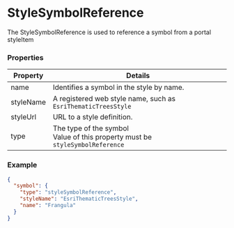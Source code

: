 # StyleSymbolReference

The StyleSymbolReference is used to reference a symbol from a portal styleItem

### Properties

| Property | Details
| --- | ---
| name | Identifies a symbol in the style by name.
| styleName | A registered web style name, such as `EsriThematicTreesStyle`
| styleUrl | URL to a style definition.
| type | The type of the symbol<br>Value of this property must be `styleSymbolReference`


### Example

```json
{
  "symbol": {
    "type": "styleSymbolReference",
    "styleName": "EsriThematicTreesStyle",
    "name": "Frangula"
  }
}
```

